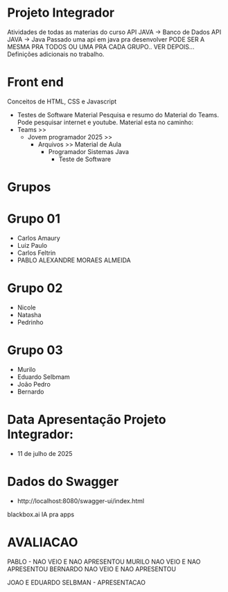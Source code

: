 # Projeto Integrador
Atividades de todas as materias do curso
API JAVA -> Banco de Dados
API JAVA -> Java
Passado uma api em java pra desenvolver
PODE SER A MESMA PRA TODOS OU UMA PRA CADA GRUPO..
VER DEPOIS...
Definições adicionais no trabalho.

# Front end
Conceitos de HTML, CSS e Javascript

* Testes de Software
Material Pesquisa e resumo do Material do Teams.
Pode pesquisar internet e youtube.
Material esta no caminho:
* Teams >> 
   * Jovem programador 2025 >> 
     * Arquivos >> Material de Aula 
       * Programador Sistemas Java
         * Teste de Software
# Grupos
# Grupo 01
* Carlos Amaury
* Luiz Paulo
* Carlos Feltrin
* PABLO ALEXANDRE MORAES ALMEIDA

# Grupo 02
* Nicole
* Natasha
* Pedrinho 

# Grupo 03
* Murilo
* Eduardo Selbmam
* João Pedro
* Bernardo

# Data Apresentação Projeto Integrador:
* 11 de julho de 2025

# Dados do Swagger
* http://localhost:8080/swagger-ui/index.html


blackbox.ai IA pra apps


# AVALIACAO 
PABLO - NAO VEIO E NAO APRESENTOU
MURILO NAO VEIO E NAO APRESENTOU
BERNARDO NAO VEIO E NAO APRESENTOU


JOAO E EDUARDO SELBMAN - APRESENTACAO







